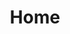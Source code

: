 ---
title: Home
menu: Home
hero:
    - 
        title: Nathan Henniges is a
        src: hero_bg.png
isa: 
    - 
        name: Front-end Developer
    - 
        name: UX Designer
    - 
        name: Streamer
    - 
        name: YouTuber
    - 
        name: Gamer
    - 
        name: DJ
button:
    - 
        title: Contact Me
        url: "#contact"
---
